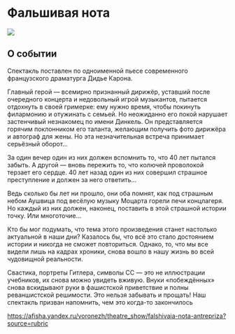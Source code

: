 # Фальшивая нота
![](https://avatars.mds.yandex.net/get-afishanew/5098259/b9846268efd5999acf94cebea69803dd/960x690_noncrop)
## О событии

Спектакль поставлен по одноименной пьесе современного французского драматурга Дидье Карона.

Главный герой — всемирно признанный дирижёр, уставший после очередного концерта и недовольный игрой музыкантов, пытается отдохнуть в своей гримерке: ему нужно время, чтобы покинуть филармонию и отужинать с семьей. Но неожиданно его покой нарушает застенчивый незнакомец по имени Динкель. Он представляется горячим поклонником его таланта, желающим получить фото дирижёра и автограф для жены. Но эта незначительная встреча принимает серьёзный оборот…

За один вечер один из них должен вспомнить то, что 40 лет пытался забыть. А другой — вновь пережить то, что колючей проволокой терзает его сердце. 40 лет назад один из них совершил страшное преступление и должен за него ответить...

Ведь сколько бы лет ни прошло, они оба помнят, как под страшным небом Аушвица под весёлую музыку Моцарта горели печи концлагеря. Но каждый из них должен, наконец, поставить в этой страшной истории точку. Или многоточие...

Кто бы мог подумать, что тема этого произведения станет настолько актуальной в наши дни? Казалось бы, что всё это стало достоянием истории и никогда не сможет повториться. Однако, то, что мы все видели лишь на кадрах хроники, снова вошло в нашу жизнь во всей чудовищной реальности.

Свастика, портреты Гитлера, символы СС — это не иллюстрации учебников, их снова можно увидеть вживую. Внуки «побеждённых» снова вскидывают руки в фашистской приветствие и полны реваншистской решимости. Это нельзя забывать и прощать! Наш спектакль призван напомнить, чем это когда-то закончилось

https://afisha.yandex.ru/voronezh/theatre_show/falshivaia-nota-antrepriza?source=rubric
